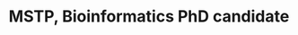 ---
publish: true
name: Ashley Bielawski
title: MSTP, Bioinformatics PhD candidate
picture: 
google-scholar: 
CV:
linked-in: 
twitter:
email: 
---